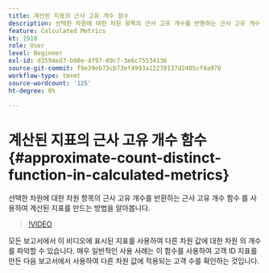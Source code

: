 ```yaml
---
title: 계산된 지표의 근사 고유 개수 함수
description: 선택한 차원에 대한 차원 항목의 근사 고유 개수를 반환하는 근사 고유 개수 함수 를 사용하여 계산된 지표를 만드는 방법을 알아봅니다.
feature: Calculated Metrics
kt: 1910
role: User
level: Beginner
exl-id: d3594ed7-b90e-4f97-89c7-3e6c75534136
source-git-commit: f9e39eb73cb73ef4993a12270137d2405cf4a978
workflow-type: tm+mt
source-wordcount: '125'
ht-degree: 0%

---
```


# 계산된 지표의 근사 고유 개수 함수 {#approximate-count-distinct-function-in-calculated-metrics}

선택한 차원에 대한 차원 항목의 근사 고유 개수를 반환하는 근사 고유 개수 함수 를 사용하여 계산된 지표를 만드는 방법을 알아봅니다.

>[!VIDEO](https://video.tv.adobe.com/v/23722/?quality=12&learn=on)

모든 보고서에서 이 비디오에 표시된 지표를 사용하여 다른 차원 값에 대한 차원 의 개수를 파악할 수 있습니다. 매우 일반적인 사용 사례는 이 함수를 사용하여 고객 ID 지표를 만든 다음 보고서에서 사용하여 다른 차원 값에 적용되는 고객 수를 확인하는 것입니다.
